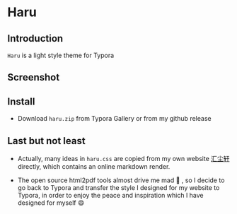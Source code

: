 # Haru

## Introduction

`Haru` is a light style theme for Typora





## Screenshot





## Install

- Download `haru.zip` from Typora Gallery or from my github release





## Last but not least

- Actually, many ideas in `haru.css` are copied from my own website [汇尘轩](https://xn--lbun88i.studio/) directly, which contains an online markdown render.

- The open source html2pdf tools almost drive me mad :anger: , so I decide to go back to Typora and transfer the style I designed for my website to Typora, in order to enjoy the peace and inspiration which I have designed for myself :smile:

  